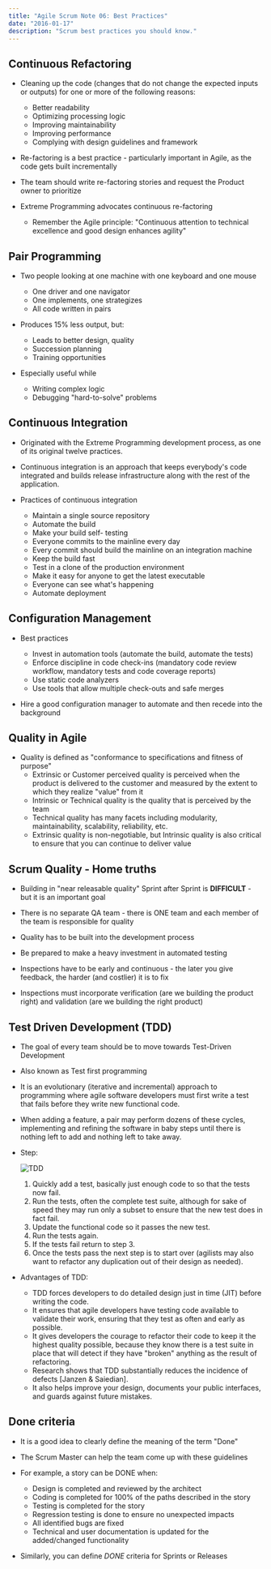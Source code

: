 ```yaml
---
title: "Agile Scrum Note 06: Best Practices"
date: "2016-01-17"
description: "Scrum best practices you should know."
---
```


## Continuous Refactoring

- Cleaning up the code (changes that do not change the expected inputs or outputs) for one or more of the following reasons:

  - Better readability
  - Optimizing processing logic
  - Improving maintainability
  - Improving performance
  - Complying with design guidelines and framework

- Re-factoring is a best practice - particularly important in Agile, as the code gets built incrementally

- The team should write re-factoring stories and request the Product owner to prioritize

- Extreme Programming advocates continuous re-factoring
  - Remember the Agile principle: "Continuous attention to technical excellence and good design enhances agility"

## Pair Programming

- Two people looking at one machine with one keyboard and one mouse

  - One driver and one navigator
  - One implements, one strategizes
  - All code written in pairs

- Produces 15% less output, but:

  - Leads to better design, quality
  - Succession planning
  - Training opportunities

- Especially useful while
  - Writing complex logic
  - Debugging "hard-to-solve" problems

## Continuous Integration

- Originated with the Extreme Programming development process, as one of its original twelve practices.

- Continuous integration is an approach that keeps everybody's code integrated and builds release infrastructure along with the rest of the application.

- Practices of continuous integration
  - Maintain a single source repository
  - Automate the build
  - Make your build self- testing
  - Everyone commits to the mainline every day
  - Every commit should build the mainline on an integration machine
  - Keep the build fast
  - Test in a clone of the production environment
  - Make it easy for anyone to get the latest executable
  - Everyone can see what's happening
  - Automate deployment

## Configuration Management

- Best practices

  - Invest in automation tools (automate the build, automate the tests)
  - Enforce discipline in code check-ins (mandatory code review workflow, mandatory tests and code coverage reports)
  - Use static code analyzers
  - Use tools that allow multiple check-outs and safe merges

- Hire a good configuration manager to automate and then recede into the background

## Quality in Agile

- Quality is defined as "conformance to specifications and fitness of purpose"
  - Extrinsic or Customer perceived quality is perceived when the product is delivered to the customer and measured by the extent to which they realize "value" from it
  - Intrinsic or Technical quality is the quality that is perceived by the team
  - Technical quality has many facets including modularity, maintainability, scalability, reliability, etc.
  - Extrinsic quality is non-negotiable, but Intrinsic quality is also critical to ensure that you can continue to deliver value

## Scrum Quality - Home truths

- Building in "near releasable quality" Sprint after Sprint is **DIFFICULT** - but it is an important goal

- There is no separate QA team - there is ONE team and each member of the team is responsible for quality

- Quality has to be built into the development process

- Be prepared to make a heavy investment in automated testing

- Inspections have to be early and continuous - the later you give feedback, the harder (and costlier) it is to fix

- Inspections must incorporate verification (are we building the product right) and validation (are we building the right product)

## Test Driven Development (TDD)

- The goal of every team should be to move towards Test-Driven Development

- Also known as Test first programming

- It is an evolutionary (iterative and incremental) approach to programming where agile software developers must first write a test that fails before they write new functional code.

- When adding a feature, a pair may perform dozens of these cycles, implementing and refining the software in baby steps until there is nothing left to add and nothing left to take away.

- Step:

  ![TDD](http://www.agiledata.org/images/tddSteps.jpg)

  1. Quickly add a test, basically just enough code to so that the tests now fail.
  2. Run the tests, often the complete test suite, although for sake of speed they may run only a subset to ensure that the new test does in fact fail.
  3. Update the functional code so it passes the new test.
  4. Run the tests again.
  5. If the tests fail return to step 3.
  6. Once the tests pass the next step is to start over (agilists may also want to refactor any duplication out of their design as needed).

- Advantages of TDD:

  - TDD forces developers to do detailed design just in time (JIT) before writing the code.
  - It ensures that agile developers have testing code available to validate their work, ensuring that they test as often and early as possible.
  - It gives developers the courage to refactor their code to keep it the highest quality possible, because they know there is a test suite in place that will detect if they have "broken" anything as the result of refactoring.
  - Research shows that TDD substantially reduces the incidence of defects [Janzen & Saiedian].
  - It also helps improve your design, documents your public interfaces, and guards against future mistakes.

## Done criteria

- It is a good idea to clearly define the meaning of the term "Done"

- The Scrum Master can help the team come up with these guidelines

- For example, a story can be DONE when:

  - Design is completed and reviewed by the architect
  - Coding is completed for 100% of the paths described in the story
  - Testing is completed for the story
  - Regression testing is done to ensure no unexpected impacts
  - All identified bugs are fixed
  - Technical and user documentation is updated for the added/changed functionality

- Similarly, you can define _DONE_ criteria for Sprints or Releases
